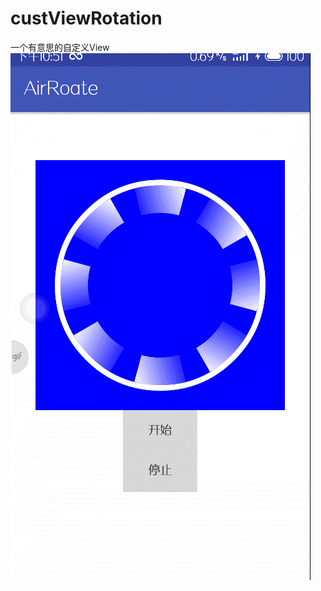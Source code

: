 # custViewRotation
一个有意思的自定义View
![效果图片](https://github.com/HB-pencil/custViewRotation/blob/master/raw/20171231_225146.gif)
